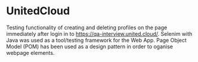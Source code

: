 # UnitedCloud
Testing functionality of creating and deleting profiles on the page immediately after login in to https://qa-interview.united.cloud/.
Selenim with Java was used as a tool/testing framework for the Web App.
Page Object Model (POM) has been used as a design pattern in order to oganise webpage elements. 
